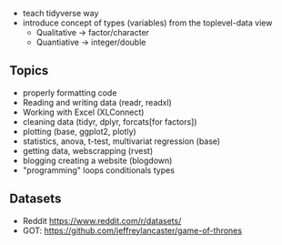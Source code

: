 

* teach tidyverse way
* introduce concept of types (variables) from the toplevel-data view
  * Qualitative -> factor/character
  * Quantiative -> integer/double

## Topics

* properly formatting code
* Reading and writing data (readr, readxl)
* Working with Excel (XLConnect)
* cleaning data (tidyr, dplyr, forcats[for factors])
* plotting (base, ggplot2, plotly)
* statistics, anova, t-test, multivariat regression (base)
* getting data, webscrapping (rvest)
* blogging creating a website (blogdown)
* "programming" loops conditionals types

## Datasets

* Reddit https://www.reddit.com/r/datasets/
* GOT: https://github.com/jeffreylancaster/game-of-thrones
